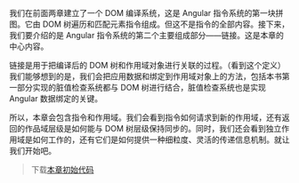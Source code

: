 我们在前面两章建立了一个 DOM 编译系统，这是 Angular 指令系统的第一块拼图。它由 DOM 树遍历和匹配元素指令组成。但这不是指令的全部内容。接下来，我们要介绍的是 Angular 指令系统的第二个主要组成部分——链接。这是本章的中心内容。

链接是用于把编译后的 DOM 树和作用域对象进行关联的过程。（看到这个定义）我们能够想到的是，我们会把应用数据和绑定到作用域对象上的方法，包括本书第一部分实现的脏值检查系统都与 DOM 树进行结合，脏值检查系统也是实现 Angular 数据绑定的关键。

所以，本章会包含指令和作用域。我们会看到指令如何请求到新的作用域，还有返回的作品域层级是如何能与 DOM 树层级保持同步的。同时，我们还会看到独立作用域是如何工作的，还有它们是如何提供一种细粒度、灵活的传递信息机制。就让我们开始吧。

> 下载[本章初始代码](https://github.com/teropa/build-your-own-angularjs/releases/tag/chapter17-directive-attributes)